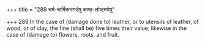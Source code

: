 +++
title = "289 चर्म-चार्मिकभाण्डेषु काष्ठ-लोष्टमयेषु"

+++
289	In the case of (damage done to) leather, or to utensils of leather, of wood, or of clay, the fine (shall be) five times their value; likewise in the case of (damage to) flowers, roots, and fruit.